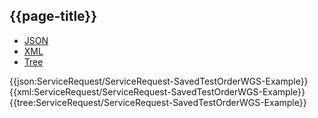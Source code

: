 ## {{page-title}}

<div class="nhsd-!t-margin-bottom-6">
  <ul class="nav nav-tabs" role="tablist">
        <li role="presentation" class="active">
            <a href="#JSON-SR-STOW-E" role="tab" data-toggle="tab">JSON</a>
        </li>
         <li role="presentation">
            <a href="#XML-SR-STOW-E" role="tab" data-toggle="tab">XML</a>
        </li>
        <li role="presentation">
            <a href="#Tree-SR-STOW-E" role="tab" data-toggle="tab">Tree</a>
        </li>
  </ul>
    
  <div class="tab-content snippet">
    <div id="JSON-SR-STOW-E" role="tabpanel" class="tab-pane active">
{{json:ServiceRequest/ServiceRequest-SavedTestOrderWGS-Example}}
    </div>
    <div id="XML-SR-STOW-E" role="tabpanel" class="tab-pane">
{{xml:ServiceRequest/ServiceRequest-SavedTestOrderWGS-Example}}
    </div>
    <div id="Tree-SR-STOW-E" role="tabpanel" class="tab-pane">
{{tree:ServiceRequest/ServiceRequest-SavedTestOrderWGS-Example}}
    </div>
  </div>
</div>